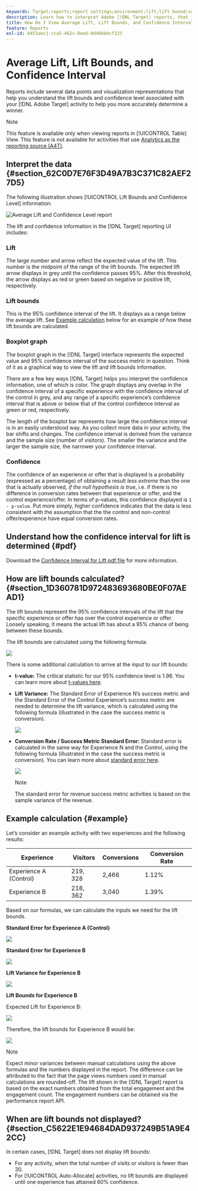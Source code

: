 ```yaml
---
keywords: Target;reports;report settings;environment;lift;lift bound;variance;confidence;control
description: Learn how to interpret Adobe [!DNL Target] reports, that include data points and visualization representations to help you understand the lift bounds and confidence level of your activities.
title: How Do I View Average Lift, Lift Bounds, and Confidence Interval?
feature: Reports
exl-id: 0453aec1-cca5-462c-8eed-0d40bb4cf323
---
```

# Average Lift, Lift Bounds, and Confidence Interval

Reports include several data points and visualization representations that help you understand the lift bounds and confidence level associated with your [!DNL Adobe Target] activity to help you more accurately determine a winner.

>[!NOTE]
>
>This feature is available only when viewing reports in [!UICONTROL Table] View. This feature is not available for activities that use [Analytics as the reporting source (A4T)](/help/main/c-integrating-target-with-mac/a4t/a4t.md#concept_7540C8C04259434AB6EE33B09F47A1DE).

## Interpret the data {#section_62C0D7E76F3D49A7B3C371C82AEF27D5}

The following illustration shows [!UICONTROL Lift Bounds and Confidence Level] information:

![Average Lift and Confidence Level report](/help/main/c-reports/c-report-settings/assets/lift-screenshot-new.png)

The lift and confidence information in the [!DNL Target] reporting UI includes:

### Lift

The large number and arrow reflect the expected value of the lift. This number is the midpoint of the range of the lift bounds. The expected lift arrow displays in grey until the confidence passes 95%. After this threshold, the arrow displays as red or green based on negative or positive lift, respectively.

### Lift bounds

This is the 95% confidence interval of the lift. It displays as a range below the average lift. See [Example calculation](#example) below for an example of how these lift bounds are calculated.

### Boxplot graph

The boxplot graph in the [!DNL Target] interface represents the expected value and 95% confidence interval of the success metric in question. Think of it as a graphical way to view the lift and lift bounds information.

There are a few key ways [!DNL Target] helps you interpret the confidence information, one of which is color. The graph displays any overlap in the confidence interval of a specific experience with the confidence interval of the control in grey, and any range of a specific experience’s confidence interval that is above or below that of the control confidence interval as green or red, respectively.

The length of the boxplot bar represents how large the confidence interval is in an easily understood way. As you collect more data in your activity, the bar shifts and changes. The confidence interval is derived from the variance and the sample size (number of visitors). The smaller the variance and the larger the sample size, the narrower your confidence interval.

### Confidence

The confidence of an experience or offer that is displayed is a probability (expressed as a percentage) of obtaining a result _less extreme_ than the one that is actually observed, _if the null hypothesis is true_, i.e. if there is no difference in conversion rates between that experience or offer, and the control experience/offer. In terms of p-values, this confidence displayed is `1 - p-value`. Put more simply, higher confidence indicates that the data is less consistent with the assumption that the the control and non-control offer/experience have equal conversion rates.

## Understand how the confidence interval for lift is determined {#pdf}

Download the [Confidence Interval for Lift pdf file](/help/main/assets/confidence_interval_lift.pdf) for more information.

## How are lift bounds calculated? {#section_1D360781D972483693680BE0F07AEAD1}

The lift bounds represent the 95% confidence intervals of the lift that the specific experience or offer has over the control experience or offer. Loosely speaking, it means the actual lift has about a 95% chance of being between these bounds.

The lift bounds are calculated using the following formula:

![](assets/lift_diagram.png)

There is some additional calculation to arrive at the input to our lift bounds:

* **t-value:** The critical statistic for our 95% confidence level is 1.96. You can learn more about [t-values here](https://en.wikipedia.org/wiki/T-statistic). 
* **Lift Variance:** The Standard Error of Experience N’s success metric and the Standard Error of the Control Experience’s success metric are needed to determine the lift variance, which is calculated using the following formula (illustrated in the case the success metric is conversion).

  ![](assets/lift_variance.png)

* **Conversion Rate / Success Metric Standard Error:** Standard error is calculated in the same way for Experience N and the Control, using the following formula (illustrated in the case the success metric is conversion). You can learn more about [standard error here](https://en.wikipedia.org/wiki/Standard_error).

  ![](assets/standard_error.png)

  >[!NOTE]
  >
  >The standard error for revenue success metric activities is based on the sample variance of the revenue.

## Example calculation {#example}

Let’s consider an example activity with two experiences and the following results:

| Experience | Visitors | Conversions | Conversion Rate |
|--- |--- |--- |--- |
|Experience A (Control)|219, 328|2,466|1.12%|
|Experience B|218, 362|3,040|1.39%|

Based on our formulas, we can calculate the inputs we need for the lift bounds.

**Standard Error for Experience A (Control)**

![](assets/standard_error_A.png)

**Standard Error for Experience B**

![](assets/standard_error_B.png)

**Lift Variance for Experience B**

![](assets/lift_variance_B.png)

**Lift Bounds for Experience B**

Expected Lift for Experience B:

![](assets/lift_bounds_B.png)

Therefore, the lift bounds for Experience B would be:

![](assets/lift_bounds_B2.png)

>[!NOTE]
>
>Expect minor variances between manual calculations using the above formulas and the numbers displayed in the report. The difference can be attributed to the fact that the page views numbers used in manual calculations are rounded-off. The lift shown in the [!DNL Target] report is based on the exact numbers obtained from the total engagement and the engagement count. The engagement numbers can be obtained via the performance report API.

## When are lift bounds not displayed? {#section_C5622E1E94684DAD937249B51A9E42CC}

In certain cases, [!DNL Target] does not display lift bounds:

* For any activity, when the total number of visits or visitors is fewer than 30. 
* For [!UICONTROL Auto-Allocate] activities, no lift bounds are displayed until one experience has attained 60% confidence.
